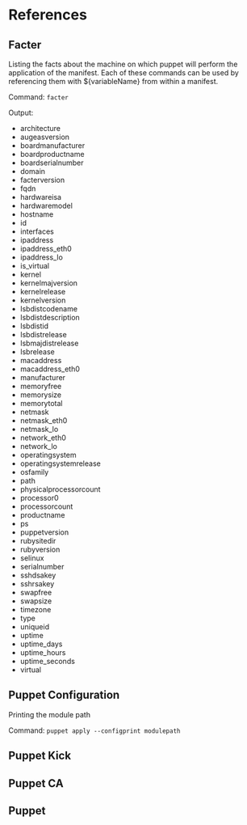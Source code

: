 # References

## Facter

Listing the facts about the machine on which puppet will perform the application of the manifest.  Each of these commands can be used by referencing them with ${variableName} from within a manifest.

Command: `facter`

Output:

* architecture
* augeasversion
* boardmanufacturer
* boardproductname
* boardserialnumber
* domain
* facterversion
* fqdn
* hardwareisa
* hardwaremodel
* hostname
* id
* interfaces
* ipaddress
* ipaddress_eth0
* ipaddress_lo
* is_virtual
* kernel
* kernelmajversion
* kernelrelease
* kernelversion
* lsbdistcodename
* lsbdistdescription
* lsbdistid
* lsbdistrelease
* lsbmajdistrelease
* lsbrelease
* macaddress
* macaddress_eth0
* manufacturer
* memoryfree
* memorysize
* memorytotal
* netmask
* netmask_eth0
* netmask_lo
* network_eth0
* network_lo
* operatingsystem
* operatingsystemrelease
* osfamily
* path
* physicalprocessorcount
* processor0
* processorcount
* productname
* ps
* puppetversion
* rubysitedir
* rubyversion
* selinux
* serialnumber
* sshdsakey
* sshrsakey
* swapfree
* swapsize
* timezone
* type
* uniqueid
* uptime
* uptime_days
* uptime_hours
* uptime_seconds
* virtual

## Puppet Configuration

Printing the module path

Command: `puppet apply --configprint modulepath`

## Puppet Kick

## Puppet CA

## Puppet